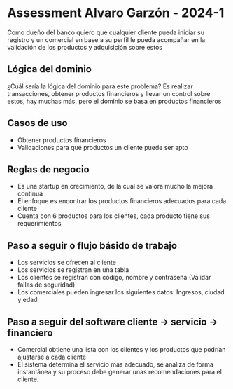 # Assessment Alvaro Garzón - 2024-1
Como dueño del banco quiero que cualquier cliente pueda iniciar su registro y un comercial en base a su perfil le pueda acompañar en la validación de los productos y adquisición sobre estos
## Lógica del dominio
¿Cuál sería la lógica del dominio para este problema? Es realizar transacciones, obtener productos financieros y llevar un control sobre estos, hay muchas más, pero el dominio se basa en productos financieros
## Casos de uso
- Obtener productos financieros
- Validaciones para qué productos un cliente puede ser apto
## Reglas de negocio
- Es una startup en crecimiento, de la cuál se valora mucho la mejora continua
- El enfoque es encontrar los productos financieros adecuados para cada cliente
- Cuenta con 6 productos para los clientes, cada producto tiene sus requerimientos
## Paso a seguir o flujo básido de trabajo
- Los servicios se ofrecen al cliente
- Los servicios se registran en una tabla
- Los clientes se registran con código, nombre y contraseña (Validar fallas de seguridad)
- Los comerciales pueden ingresar los siguientes datos: Ingresos, ciudad y edad
## Paso a seguir del software cliente -> servicio -> financiero
- Comercial obtiene una lista con los clientes y los productos que podrían ajustarse a cada cliente
- El sistema determina el servicio más adecuado, se analiza de forma instantánea y su proceso debe generar unas recomendaciones para el cliente.